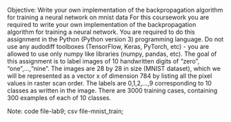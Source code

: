 Objective: Write your own implementation of the backpropagation algorithm for training a neural network on mnist data
For this coursework you are required to write your own implementation of the backpropagation algorithm for training a neural network. You are required to do this assignment in the Python (Python version 3) programming language. Do not use any audodiff toolboxes (TensorFlow, Keras, PyTorch, etc) - you are allowed to use only numpy like libraries (numpy, pandas, etc). 
The goal of this assignment is to label images of 10 handwritten digits of “zero”, “one”,...,“nine”. The images are 28 by 28 in size (MNIST dataset), which we will be represented as a vector x of dimension 784 by listing all the pixel values in raster scan order. The labels are 0,1,2,...,9 corresponding to 10 classes as written in the image. There are 3000 training cases, containing 300 examples of each of 10 classes.

Note:
code file-lab9;   csv file-mnist_train;   
